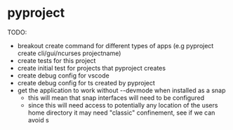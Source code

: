 # pyproject

TODO:
- breakout create command for different types of apps (e.g pyproject create cli/gui/ncurses projectname)
- create tests for this project
- create initial test for projects that pyproject creates
- create debug config for vscode
- create debug config for ts created by pyproject
- get the application to work without --devmode when installed as a snap
    - this will mean that snap interfaces will need to be configured
    - since this will need access to potentially any location of the users home directory it may need "classic" confinement, see if we can avoid s